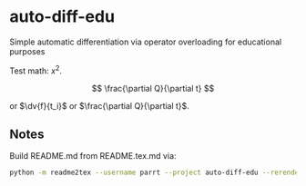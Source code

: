 # auto-diff-edu
Simple automatic differentiation via operator overloading for educational purposes

Test math: $x^2$.

$$
\frac{\partial Q}{\partial t}
$$

or $\dv{f}{t_i}$ or $\frac{\partial Q}{\partial t}$.

## Notes

Build README.md from README.tex.md via:

```bash
python -m readme2tex --username parrt --project auto-diff-edu --rerender --svgdir images --usepackage physics --output README.md README.tex.md
```